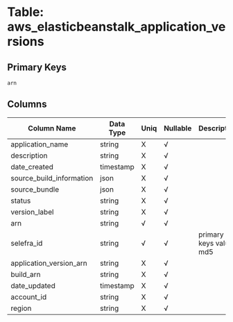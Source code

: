 # Table: aws_elasticbeanstalk_application_versions

## Primary Keys 

```
arn
```


## Columns 

|  Column Name   |  Data Type  | Uniq | Nullable | Description | 
|  ----  | ----  | ----  | ----  | ---- | 
| application_name | string | X | √ |  | 
| description | string | X | √ |  | 
| date_created | timestamp | X | √ |  | 
| source_build_information | json | X | √ |  | 
| source_bundle | json | X | √ |  | 
| status | string | X | √ |  | 
| version_label | string | X | √ |  | 
| arn | string | √ | √ |  | 
| selefra_id | string | √ | √ | primary keys value md5 | 
| application_version_arn | string | X | √ |  | 
| build_arn | string | X | √ |  | 
| date_updated | timestamp | X | √ |  | 
| account_id | string | X | √ |  | 
| region | string | X | √ |  | 


